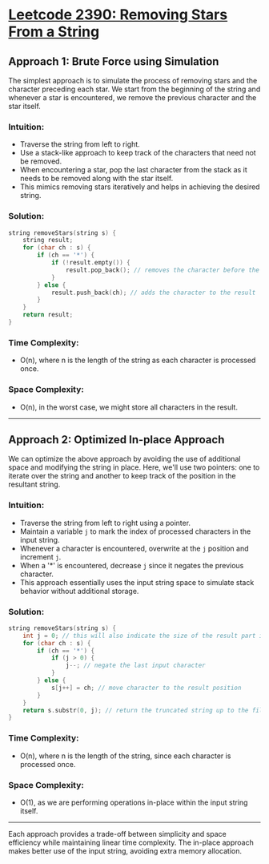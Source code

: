 # [Leetcode 2390: Removing Stars From a String](https://leetcode.com/problems/removing-stars-from-a-string/)

## Approach 1: Brute Force using Simulation
The simplest approach is to simulate the process of removing stars and the character preceding each star. We start from the beginning of the string and whenever a star is encountered, we remove the previous character and the star itself.

### Intuition:
- Traverse the string from left to right.
- Use a stack-like approach to keep track of the characters that need not be removed. 
- When encountering a star, pop the last character from the stack as it needs to be removed along with the star itself.
- This mimics removing stars iteratively and helps in achieving the desired string.

### Solution:
```cpp
string removeStars(string s) {
    string result;
    for (char ch : s) {
        if (ch == '*') {
            if (!result.empty()) {
                result.pop_back(); // removes the character before the star
            }
        } else {
            result.push_back(ch); // adds the character to the result
        }
    }
    return result;
}
```

### Time Complexity:
- O(n), where n is the length of the string as each character is processed once.

### Space Complexity:
- O(n), in the worst case, we might store all characters in the result.

---

## Approach 2: Optimized In-place Approach
We can optimize the above approach by avoiding the use of additional space and modifying the string in place. Here, we'll use two pointers: one to iterate over the string and another to keep track of the position in the resultant string.

### Intuition:
- Traverse the string from left to right using a pointer.
- Maintain a variable `j` to mark the index of processed characters in the input string.
- Whenever a character is encountered, overwrite at the `j` position and increment `j`.
- When a '*' is encountered, decrease `j` since it negates the previous character.
- This approach essentially uses the input string space to simulate stack behavior without additional storage.

### Solution:
```cpp
string removeStars(string s) {
    int j = 0; // this will also indicate the size of the result part in string
    for (char ch : s) {
        if (ch == '*') {
            if (j > 0) {
                j--; // negate the last input character
            }
        } else {
            s[j++] = ch; // move character to the result position
        }
    }
    return s.substr(0, j); // return the truncated string up to the filled index
}
```

### Time Complexity:
- O(n), where n is the length of the string, since each character is processed once.

### Space Complexity:
- O(1), as we are performing operations in-place within the input string itself.

---

Each approach provides a trade-off between simplicity and space efficiency while maintaining linear time complexity. The in-place approach makes better use of the input string, avoiding extra memory allocation.

